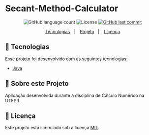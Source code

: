 # Secant-Method-Calculator

<p align="center">
  
  <img alt="GitHub language count" src="https://img.shields.io/github/languages/count/dpalmas/secant_method_calculator?color=0000FF">

  <img alt="License" src="https://img.shields.io/github/license/dpalmas/secant_method_calculator?color=0000FF&logo=MIT">
  
  <a href="https://github.com/dpalmas/u_library/commits/master">
    <img alt="GitHub last commit" src="https://img.shields.io/github/last-commit/dpalmas/secant_method_calculator?color=0000FF">
  </a>
</p>

<p align="center">
  <a href="#rocket-tecnologias">Tecnologias</a>&nbsp;&nbsp;&nbsp;|&nbsp;&nbsp;&nbsp;
  <a href="#thinking-sobre-este-projeto">Projeto</a>&nbsp;&nbsp;&nbsp;|&nbsp;&nbsp;&nbsp;
  <a href="#memo-licença">Licença</a>
</p>

## :rocket: Tecnologias

Esse projeto foi desenvolvido com as seguintes tecnologias:

- [Java](https://www.java.com/en/)

## :thinking: Sobre este Projeto
  
Aplicação desenvolvida durante a disciplina de Cálculo Numérico na UTFPR.

## :memo: Licença
Este projeto está licenciado sob a licença [MIT](./LICENSE).
